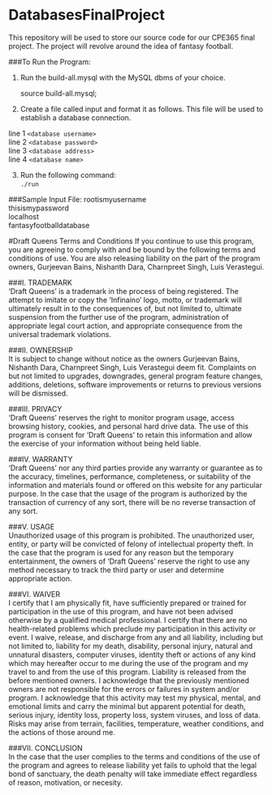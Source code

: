 # DatabasesFinalProject
This repository will be used to store our source code for our CPE365 final project. The project will revolve around the idea of fantasy football.

###To Run the Program:
   1. Run the build-all.mysql with the MySQL dbms of your choice.  

        source build-all.mysql;  

   2. Create a file called input and format it as follows. This file will be used to establish a database connection.   

   line 1 `<database username>`  
   line 2 `<database password>`  
   line 3 `<database address>`  
   line 4 `<database name>`  
        
   
   3. Run the following command:  
       `./run`  

###Sample Input File:
    rootismyusername  
    thisismypassword  
    localhost  
    fantasyfootballdatabase
    
    
    
#Draft Queens Terms and Conditions
If you continue to use this program, you are agreeing to comply with and be bound by the following terms and conditions of use. You are also releasing liability on the part of the program owners, Gurjeevan Bains, Nishanth Dara, Charnpreet Singh, Luis Verastegui.   

###I. TRADEMARK   
‘Draft Queens’ is a trademark in the process of being registered. The attempt to imitate or copy the ‘Infinaino’ logo, motto, or trademark will ultimately result in to the consequences of, but not limited to, ultimate suspension from the further use of the program, administration of appropriate legal court action, and appropriate consequence from the universal trademark violations.   

###II. OWNERSHIP   
It is subject to change without notice as the owners Gurjeevan Bains, Nishanth Dara, Charnpreet Singh, Luis Verastegui deem fit. Complaints on but not limited to upgrades, downgrades, general program feature changes, additions, deletions, software improvements or returns to previous versions will be dismissed.   

###III. PRIVACY   
‘Draft Queens’ reserves the right to monitor program usage, access browsing history, cookies, and personal hard drive data. The use of this program is consent for ‘Draft Queens’ to retain this information and allow the exercise of your information without being held liable.   

###IV. WARRANTY   
‘Draft Queens’ nor any third parties provide any warranty or guarantee as to the accuracy, timelines, performance, completeness, or suitability of the information and materials found or offered on this website for any particular purpose. In the case that the usage of the program is authorized by the transaction of currency of any sort, there will be no reverse transaction of any sort.  

###V. USAGE   
Unauthorized usage of this program is prohibited. The unauthorized user, entity, or party will be convicted of felony of intellectual property theft.
In the case that the program is used for any reason but the temporary entertainment, the owners of ‘Draft Queens’ reserve the right to use any method necessary to track the third party or user and determine appropriate action.   

###VI. WAIVER   
I certify that I am physically fit, have sufficiently prepared or trained for participation in the use of this program, and have not been advised otherwise by a qualified medical professional. I certify that there are no health-related problems which preclude my participation in this activity or event.
I waive, release, and discharge from any and all liability, including but not limited to, liability for my death, disability, personal injury, natural and unnatural disasters, computer viruses, identity theft or actions of any kind which may hereafter occur to me during the use of the program and my travel to and from the use of this program. Liability is released from the before mentioned owners. I acknowledge that the previously mentioned owners are not responsible for the errors or failures in system and/or program. I acknowledge that this activity may test my physical, mental, and emotional limits and carry the minimal but apparent potential for death, serious injury, identity loss, property loss, system viruses, and loss of data. Risks may arise from terrain, facilities, temperature, weather conditions, and the actions of those around me.   

###VII. CONCLUSION   
In the case that the user complies to the terms and conditions of the use of the program and agrees to release liability yet fails to uphold that the legal bond of sanctuary, the death penalty will take immediate effect regardless of reason, motivation, or necesity.   



